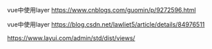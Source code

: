 vue中使用layer
https://www.cnblogs.com/guomin/p/9272596.html

vue中使用layer
https://blog.csdn.net/lawliet5/article/details/84976511


https://www.layui.com/admin/std/dist/views/